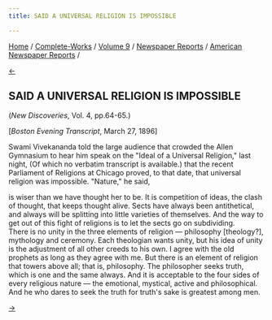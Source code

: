 ```yaml
---
title: SAID A UNIVERSAL RELIGION IS IMPOSSIBLE

---
```

<div>

[Home](../../../../index.htm) /
[Complete-Works](../../../complete_works.htm) / [Volume
9](../../volume_9_contents.htm) / [Newspaper
Reports](../newspaper_reports_contents.htm) / [American Newspaper
Reports](american_newspaper_contents.htm) /

[←](46_boston_daily_globe_mar_24_1896.htm)

## SAID A UNIVERSAL RELIGION IS IMPOSSIBLE

(*New Discoveries*, Vol. 4, pp.64-65.)

\[*Boston Evening Transcript*, March 27, 1896\]

Swami Vivekananda told the large audience that crowded the Allen
Gymnasium to hear him speak on the "Ideal of a Universal Religion," last
night, (Of which no verbatim transcript is available.) that the recent
Parliament of Religions at Chicago proved, to that date, that universal
religion was impossible. "Nature," he said,

is wiser than we have thought her to be. It is competition of ideas, the
clash of thought, that keeps thought alive. Sects have always been
antithetical, and always will be splitting into little varieties of
themselves. And the way to get out of this fight of religions is to let
the sects go on subdividing.  
There is no unity in the three elements of religion — philosophy
\[theology?\], mythology and ceremony. Each theologian wants unity, but
his idea of unity is the adjustment of all other creeds to his own. I
agree with the old prophets as long as they agree with me. But there is
an element of religion that towers above all; that is, philosophy. The
philosopher seeks truth, which is one and the same always. And it is
acceptable to the four sides of every religious nature — the emotional,
mystical, active and philosophical. And he who dares to seek the truth
for truth's sake is greatest among men.

[→](48_boston_evening_transcript_mar_30_1896.htm)

</div>
